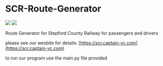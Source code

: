 # SCR-Route-Generator

![](https://img.shields.io/badge/SCR_Route_Generator-V0.14-green) ![](https://img.shields.io/badge/SCR_version-1.10.12-blue)

Route Generator for Stepford County Railway for passengers and drivers

please see our wesbite for details: [https://scr.captain-vc.com](https://scr.captain-vc.com)


to run our program use the main.py file provided
